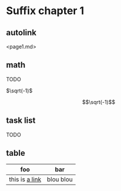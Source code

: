 
# Suffix chapter 1


## autolink

<page1.md>

## math

TODO

$\sqrt(-1)$

$$\sqrt(-1)$$

## task list

TODO

## table

| foo | bar |
|-----|-----|
| this is [a link](page1.md) | blou blou |

